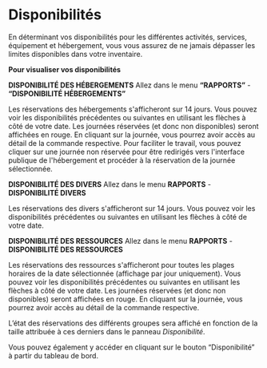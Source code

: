 # Disponibilités

En déterminant vos disponibilités pour les différentes activités, services, équipement et hébergement, vous vous assurez de ne jamais dépasser les limites disponibles dans votre inventaire. 

**Pour visualiser vos disponibilités**

**DISPONIBILITÉ DES HÉBERGEMENTS**
Allez dans le menu **“RAPPORTS”** - **“DISPONIBILITÉ HÉBERGEMENTS”**

Les réservations des hébergements s'afficheront sur 14 jours. Vous pouvez voir les disponibilités précédentes ou suivantes en utilisant les flèches à côté de votre date. Les journées réservées (et donc non disponibles) seront affichées en rouge. En cliquant sur la journée, vous pourrez avoir accès au détail de la commande respective. Pour faciliter le travail, vous pouvez cliquer sur une journée non réservée pour être redirigés vers l'interface publique de l'hébergement et procéder à la réservation de la journée sélectionnée.

**DISPONIBILITÉ DES DIVERS**
Allez dans le menu **RAPPORTS** - **DISPONIBILITÉ DIVERS**

Les réservations des divers s'afficheront sur 14 jours. Vous pouvez voir les disponibilités précédentes ou suivantes en utilisant les flèches à côté de votre date. 

**DISPONIBILITÉ DES RESSOURCES**
Allez dans le menu **RAPPORTS** - **DISPONIBILITÉ DES RESSOURCES**

Les réservations des ressources s'afficheront pour toutes les plages horaires de la date sélectionnée (affichage par jour uniquement). Vous pouvez voir les disponibilités précédentes ou suivantes en utilisant les flèches à côté de votre date. Les journées réservées (et donc non disponibles) seront affichées en rouge. En cliquant sur la journée, vous pourrez avoir accès au détail de la commande respective.


L’état des réservations des différents groupes sera affiché en fonction de la taille attribuée à ces derniers dans le panneau *Disponibilité*. 



Vous pouvez également y accéder en cliquant sur le bouton “Disponibilité” à partir du tableau de bord.